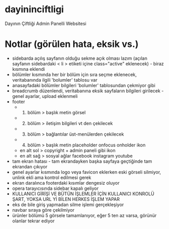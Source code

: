 # dayininciftligi
 Dayının Çiftliği Admin Panelli Websitesi
# Notlar (görülen hata, eksik vs.)
- sidebarda açılış sayfanın olduğu sekme açık olması lazım (açılan sayfanın sidebardaki < li > etiketi içine class="active" eklenecek) - biraz kısmına eklendi
- bölümler kısmında her bir bölüm için sıra seçme eklenecek, veritabanında ilgili 'bolumler' tablosu var
- anasayfadaki bölümler bilgileri 'bolumler' tablosundan çekmiyor gibi
- breadcrumb düzenlendi, veritabanına eksik sayfaların bilgileri girilecek
-genel ayarlar, upload eklenmeli
- footer
    - 1. bölüm > başlık metin görsel
    - 2. bölüm > iletişim bilgileri vt den çekilecek
    - 3. bölüm > bağlantılar üst-menülerden çekilecek
    - 4. bölüm > başlık metin placeholder onfocus onholder ikon
    - en alt sol > copyright + admin paneli gibi ikon
    - en alt sağ > sosyal ağlar facebook instagram youtube
- tam ekran hatası - tam ekrandayken başka sayfaya geçtiğinde tam ekrandan çıkıyor
- genel ayarlar kısmında logo veya favicon eklerken eski görseli silmiyor, unlink ekli ama kontrol edilmesi gerek
- ekran daralınca footerdaki kısımlar dengesiz oluyor
- opera tarayıcısında sidebar kapalı geliyor
- KULLANICI GİRİŞİ VE BÜTÜN İŞLEMLER İÇİN KULLANICI KONROLÜ ŞART, YOKSA URL Yİ BİLEN HERKES İŞLEM YAPAR
- eks de bile giriş yapmadan silme işlemi gerçekleşiyor
- navbar sıraya göre çekilmiyor
- ürünler bölümü 5 görsele tamamlanıyor, eğer 5 ten az varsa, görünür olanlar tekrar ediyor
